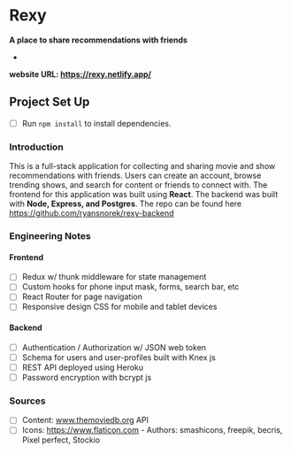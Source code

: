 # Rexy
**A place to share recommendations with friends**

-
**website URL: https://rexy.netlify.app/**

## Project Set Up

- [ ] Run `npm install` to install dependencies.


### Introduction

This is a full-stack application for collecting and sharing movie and show recommendations with friends. Users can create an account, browse trending shows, and search for content or friends to connect with. The frontend for this application was built using **React**. The backend was built with **Node, Express, and Postgres**. The repo can be found here https://github.com/ryansnorek/rexy-backend

### Engineering Notes
#### Frontend
- [ ] Redux w/ thunk middleware for state management
- [ ] Custom hooks for phone input mask, forms, search bar, etc
- [ ] React Router for page navigation
- [ ] Responsive design CSS for mobile and tablet devices

#### Backend
- [ ] Authentication / Authorization w/ JSON web token
- [ ] Schema for users and user-profiles built with Knex js 
- [ ] REST API deployed using Heroku
- [ ] Password encryption with bcrypt js

### Sources
- [ ] Content: www.themoviedb.org API
- [ ] Icons: https://www.flaticon.com - Authors: smashicons, freepik, becris, Pixel perfect, Stockio
